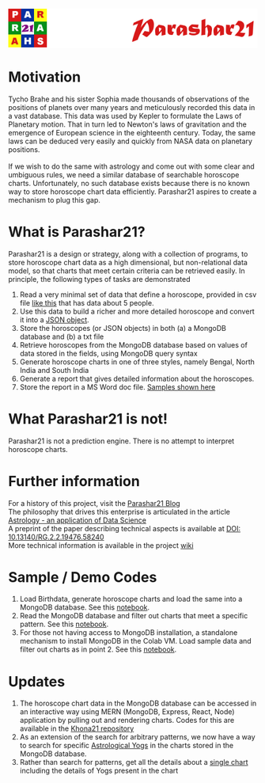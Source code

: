 ![parashar21 banner](/images/p21-header-003.png)<br>
# Motivation
Tycho Brahe and his sister Sophia made thousands of observations of the positions of planets over many years and meticulously recorded this data in a vast database. This data was used by Kepler to formulate the Laws of Planetary motion. That in turn led to Newton's laws of gravitation and the emergence of European science in the eighteenth century.  Today, the same laws can be deduced very easily and quickly from NASA data on planetary positions. <br> <br> If we wish to do the same with astrology and come out with some clear and umbiguous rules,  we need a similar database of searchable horoscope charts. Unfortunately, no such database exists because there is no known way to store horoscope chart data efficiently. Parashar21 aspires to create a mechanism to plug this gap.
# What is Parashar21?
Parashar21 is a design or strategy, along with a collection of programs, to store horoscope chart data as a high dimensional, but non-relational data model, so that charts that meet certain criteria can be retrieved easily. In principle, the following types of tasks are demonstrated
1. Read a very minimal set of data that define a horoscope, provided in csv file [like this](https://github.com/prithwis/parashar21/blob/main/data/Test5Data.txt) that has data about 5 people.
2. Use this data to build a richer and more detailed horoscope and convert it into a [JSON  object](https://raw.githubusercontent.com/prithwis/parashar21/main/data/peopleDataTest5.json).
3. Store the horoscopes (or JSON objects) in both (a) a MongoDB database and (b) a txt file
4. Retrieve horoscopes from the MongoDB database based on values of data stored in the fields, using MongoDB query syntax
5. Generate horoscope charts in one of three styles, namely Bengal, North India and South India
6. Generate a report that gives detailed information about the horoscopes.
7. Store the report in a MS Word doc file. [Samples shown here](https://github.com/prithwis/parashar21/tree/main/Sample%20Reports%202)
# What Parashar21 is not!
Parashar21 is not a prediction engine. There is no attempt to interpret horoscope charts. 
# Further information
For a history of this project, visit the [Parashar21 Blog](https://parashar21.blogspot.com/) <br> 
The philosophy that drives this enterprise is articulated in the article [Astrology - an application of Data Science](https://www.linkedin.com/pulse/astrology-an-application-data-science-prithwis-mukerjee/) <br>
A preprint of the paper describing technical aspects is available at [DOI: 10.13140/RG.2.2.19476.58240](https://www.researchgate.net/publication/358191949_Efficient_storage_and_retrieval_of_horoscope_data_on_a_computer_system_A_case_study_using_Python_and_MongoDB?channel=doi&linkId=61f47fec007fb50447205dcd&showFulltext=true)<br>
More technical information is available in the project [wiki](https://github.com/prithwis/parashar21/wiki)
# Sample / Demo Codes
1. Load Birthdata, generate horoscope charts and load the same into a MongoDB database. See this [notebook](https://github.com/prithwis/parashar21/blob/main/P21_45_01_Cast_Load.ipynb).
2. Read the MongoDB database and filter out charts that meet a specific pattern. See this [notebook](https://github.com/prithwis/parashar21/blob/main/P21_45_02_Pull_Print.ipynb).
3. For those not having access to MongoDB installation, a standalone mechanism to install MongoDB in the Colab VM. Load sample data and filter out charts as in point 2. See this [notebook](https://github.com/prithwis/parashar21/blob/main/P21_45_02A_Pull_Print_StandAlone.ipynb).
# Updates
1. The horoscope chart data in the MongoDB database can be accessed in an interactive way using MERN (MongoDB, Express, React, Node) application by pulling out and rendering charts. Codes for this are available in the [Khona21 repository](https://github.com/prithwis/khona21)
2. As an extension of the search for arbitrary patterns, we now have a way to search for specific [Astrological Yogs](https://github.com/prithwis/parashar21/blob/main/P21_45_04_YogFilter.ipynb) in the charts stored in the MongoDB database.
3. Rather than search for patterns, get all the details about a [single chart](https://github.com/prithwis/parashar21/blob/main/P21_45_06_SingleChart_Details.ipynb) including the details of Yogs present in the chart

